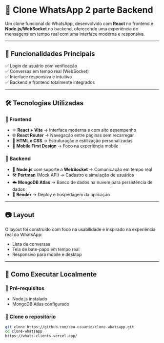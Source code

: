# 📱 Clone WhatsApp 2 parte Backend

Um clone funcional do WhatsApp, desenvolvido com **React** no frontend e **Node.js/WebSocket** no backend, oferecendo uma experiência de mensagens em tempo real com uma interface moderna e responsiva.

---

## 🚀 Funcionalidades Principais

✅ Login de usuário com verificação  
✅ Conversas em tempo real (WebSocket)  
✅ Interface responsiva e intuitiva  
✅ Backend e frontend totalmente integrados  

---

## 🛠️ Tecnologias Utilizadas

### 🔹 Frontend

- ⚛️ **React + Vite** → Interface moderna e com alto desempenho  
- 🌐 **React Router** → Navegação entre páginas sem recarregar  
- 🎨 **HTML e CSS** → Estruturação e estilização personalizadas  
- 📱 **Mobile First Design** → Foco na experiência mobile  

### 🔸 Backend

- 🧠 **Node.js** com suporte a **WebSocket** → Comunicação em tempo real  
- 🛠️ **Portman** (Mock API) → Cadastro e simulação de usuários  
- ☁️ **MongoDB Atlas** → Banco de dados na nuvem para persistência de dados  
- 🔗 **Render** → Deploy e hospedagem da aplicação  

---

## 📷 Layout

O layout foi construído com foco na usabilidade e inspirado na experiência real do WhatsApp:

- Lista de conversas
- Tela de bate-papo em tempo real
- Responsivo para mobile e desktop

---

## 📁 Como Executar Localmente

### 🔧 Pré-requisitos

- Node.js instalado
- MongoDB Atlas configurado

### 🔽 Clone o repositório

```bash
git clone https://github.com/seu-usuario/clone-whatsapp.git
cd clone-whatsapp
https://whats-clients.vercel.app/
